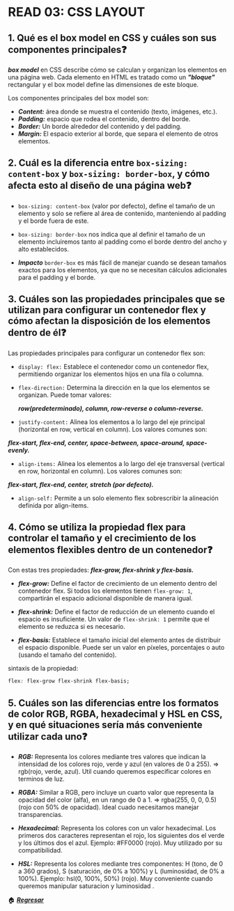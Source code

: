 # READ 03: CSS LAYOUT

## 1. Qué es el box model en CSS y cuáles son sus componentes principales❓

***box model*** en CSS describe cómo se calculan y organizan los elementos en una página web. Cada elemento en HTML es tratado como un ***"bloque"*** rectangular y el box model define las dimensiones de este bloque.

Los componentes principales del box model son:

- ***Content:*** área donde se muestra el contenido (texto, imágenes, etc.).
- ***Padding:*** espacio que rodea el contenido, dentro del borde.
- ***Border:*** Un borde alrededor del contenido y del padding.
- ***Margin:*** El espacio exterior al borde, que separa el elemento de otros elementos.

## 2. Cuál es la diferencia entre ```box-sizing: content-box``` y ```box-sizing: border-box```, y cómo afecta esto al diseño de una página web❓

- ```box-sizing: content-box``` (valor por defecto), define el tamaño de un elemento y solo se refiere al área de contenido, manteniendo al padding y el borde fuera de este.

- ```box-sizing: border-box``` nos indica que al definir el tamaño de un elemento incluiremos tanto al padding como el borde dentro del ancho y alto establecidos.

- ***Impacto*** ```border-box``` es más fácil de manejar cuando se desean tamaños exactos para los elementos, ya que no se necesitan cálculos adicionales para el padding y el borde.

## 3. Cuáles son las propiedades principales que se utilizan para configurar un contenedor flex y cómo afectan la disposición de los elementos dentro de él❓

Las propiedades principales para configurar un contenedor flex son:

- ```display: flex:``` Establece el contenedor como un contenedor flex, permitiendo organizar los elementos hijos en una fila o columna.

- ```flex-direction:``` Determina la dirección en la que los elementos se organizan. Puede tomar valores:

    ***row(predeterminado), column, row-reverse o column-reverse.***

- ```justify-content:``` Alinea los elementos a lo largo del eje principal (horizontal en row, vertical en column). Los valores comunes son:

 ***flex-start, flex-end, center, space-between, space-around, space-evenly.***

- ```align-items:``` Alinea los elementos a lo largo del eje transversal (vertical en row, horizontal en column). Los valores comunes son:

 ***flex-start, flex-end, center, stretch (por defecto).***

- ```align-self:``` Permite a un solo elemento flex sobrescribir la alineación definida por align-items.

## 4. Cómo se utiliza la propiedad flex para controlar el tamaño y el crecimiento de los elementos flexibles dentro de un contenedor❓

Con estas tres propiedades: ***flex-grow, flex-shrink y flex-basis.***

- ***flex-grow:*** Define el factor de crecimiento de un elemento dentro del contenedor flex. Si todos los elementos tienen ```flex-grow: 1```, compartirán el espacio adicional disponible de manera igual.

- ***flex-shrink:*** Define el factor de reducción de un elemento cuando el espacio es insuficiente. Un valor de ```flex-shrink: 1``` permite que el elemento se reduzca si es necesario.

- ***flex-basis:*** Establece el tamaño inicial del elemento antes de distribuir el espacio disponible. Puede ser un valor en píxeles, porcentajes o auto (usando el tamaño del contenido).

sintaxis de la propiedad:

```css
flex: flex-grow flex-shrink flex-basis;
```

## 5. Cuáles son las diferencias entre los formatos de color RGB, RGBA, hexadecimal y HSL en CSS, y en qué situaciones sería más conveniente utilizar cada uno❓

- ***RGB:*** Representa los colores mediante tres valores que indican la intensidad de los colores rojo, verde y azul (en valores de 0 a 255). => rgb(rojo, verde, azul). Util cuando queremos especificar colores en terminos de luz.

- ***RGBA:*** Similar a RGB, pero incluye un cuarto valor que representa la opacidad del color (alfa), en un rango de 0 a 1. => rgba(255, 0, 0, 0.5) (rojo con 50% de opacidad). Ideal cuado necesitamos manejar transparencias.

- ***Hexadecimal:*** Representa los colores con un valor hexadecimal. Los primeros dos caracteres representan el rojo, los siguientes dos el verde y los últimos dos el azul. Ejemplo: #FF0000 (rojo). Muy utilizado por su compatibilidad.

- ***HSL:*** Representa los colores mediante tres componentes: H (tono, de 0 a 360 grados), S (saturación, de 0% a 100%) y L (luminosidad, de 0% a 100%). Ejemplo: hsl(0, 100%, 50%) (rojo). Muy conveniente cuando queremos manipular saturacion y luminosidad .

🏠 [***Regresar***](../README.md)
